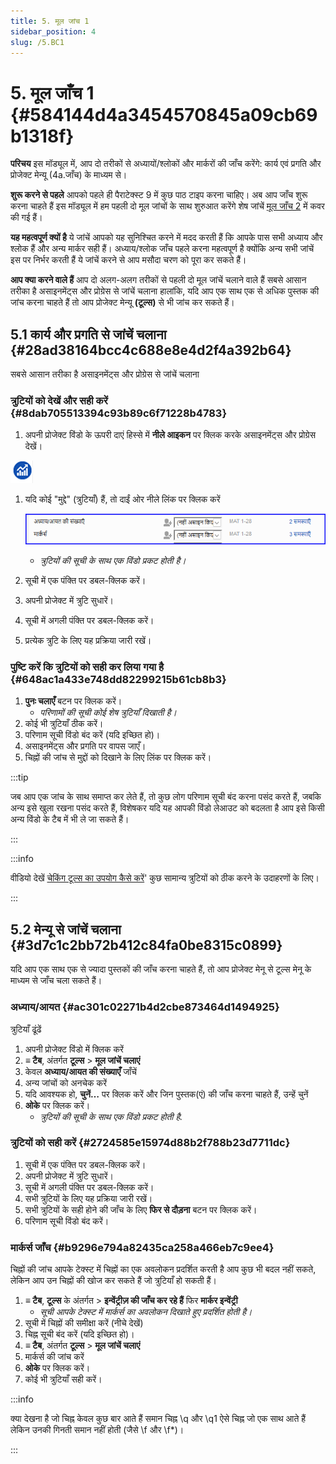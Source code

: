 ```yaml
---
title: 5. मूल जांच 1
sidebar_position: 4
slug: /5.BC1
---
```


# 5. मूल जाँच 1 {#584144d4a3454570845a09cb69b1318f}

**परिचय** इस मॉड्यूल में, आप दो तरीकों से अध्यायों/श्लोकों और मार्करों की जाँच करेंगे: कार्य एवं प्रगति और प्रोजेक्ट मेन्यू (4a.जाँच) के माध्यम से।

**शुरू करने से पहले**  आपको पहले ही पैराटेक्स्ट 9 में कुछ पाठ टाइप करना चाहिए। अब आप जाँच शुरू करना चाहते हैं इस मॉड्यूल में हम पहली दो मूल जांचों के साथ शुरुआत करेंगे शेष जांचें [मूल जाँच 2](https://manual.paratext.org/hi/12.BC2) में कवर की गई हैं।

**यह महत्वपूर्ण क्यों है**  ये जांचें आपको यह सुनिश्चित करने में मदद करती हैं कि आपके पास सभी अध्याय और श्लोक हैं और अन्य मार्कर सही हैं। अध्याय/श्लोक जाँच पहले करना महत्वपूर्ण है क्योंकि अन्य सभी जांचें इस पर निर्भर करती हैं ये जांचें करने से आप मसौदा चरण को पूरा कर सकते हैं।

**आप क्या करने वाले हैं** आप दो अलग-अलग तरीकों से पहली दो मूल जांचें चलाने वाले हैं सबसे आसान तरीका है असाइनमेंट्स और प्रोग्रेस से जांचें चलाना हालांकि, यदि आप एक साथ एक से अधिक पुस्तक की जांच करना चाहते हैं तो आप प्रोजेक्ट मेन्यू **(टूल्स)** से भी जांच कर सकते हैं।

## 5.1 कार्य और प्रगति से जांचें चलाना {#28ad38164bcc4c688e8e4d2f4a392b64}

सबसे आसान तरीका है असाइनमेंट्स और प्रोग्रेस से जांचें चलाना

### त्रुटियों को देखें और सही करें {#8dab705513394c93b89c6f71228b4783}

<div class='notion-row'>
<div class='notion-column' style={{width: 'calc((100% - (min(32px, 4vw) * 1)) * 0.5)'}}>

1. अपनी प्रोजेक्ट विंडो के ऊपरी दाएं हिस्से में **नीले आइकन** पर क्लिक करके असाइनमेंट्स और प्रोग्रेस देखें।

</div><div className='notion-spacer'></div>

<div class='notion-column' style={{width: 'calc((100% - (min(32px, 4vw) * 1)) * 0.5)'}}>

![](./1327675855.png)

</div><div className='notion-spacer'></div>
</div>

1. यदि कोई "मुद्दे" (त्रुटियाँ) हैं, तो दाईं ओर नीले लिंक पर क्लिक करें

   ![](./1439418375.png)

   - _त्रुटियों की सूची के साथ एक विंडो प्रकट होती है।_
2. सूची में एक पंक्ति पर डबल-क्लिक करें।
3. अपनी प्रोजेक्ट में त्रुटि सुधारें।
4. सूची में अगली पंक्ति पर डबल-क्लिक करें।
5. प्रत्येक त्रुटि के लिए यह प्रक्रिया जारी रखें।

### **पुष्टि करें कि त्रुटियों को सही कर लिया गया है** {#648ac1a433e748dd82299215b61cb8b3}

1. **पुनः चलाएँ** बटन पर क्लिक करें।
   - _परिणामों की सूची कोई शेष त्रुटियाँ दिखाती है।_
2. कोई भी त्रुटियाँ ठीक करें।
3. परिणाम सूची विंडो बंद करें (यदि इच्छित हो)।
4. असाइनमेंट्स और प्रगति पर वापस जाएँ।
5. चिह्नों की जांच से मुद्दों को दिखाने के लिए लिंक पर क्लिक करें।

:::tip

जब आप एक जांच के साथ समाप्त कर लेते हैं, तो कुछ लोग परिणाम सूची बंद करना पसंद करते हैं, जबकि अन्य इसे खुला रखना पसंद करते हैं, विशेषकर यदि यह आपकी विंडो लेआउट को बदलता है आप इसे किसी अन्य विंडो के टैब में भी ले जा सकते हैं।

:::

:::info

वीडियो देखें [चेकिंग टूल्स का उपयोग कैसे करें](https://vimeo.com/127298551)' कुछ सामान्य त्रुटियों को ठीक करने के उदाहरणों के लिए।

:::

## 5.2 मेन्यू से जांचें चलाना {#3d7c1c2bb72b412c84fa0be8315c0899}

यदि आप एक साथ एक से ज्यादा पुस्तकों की जाँच करना चाहते हैं, तो आप प्रोजेक्ट मेनू से टूल्स मेनू के माध्यम से जाँच चला सकते हैं।

### अध्याय/आयत {#ac301c02271b4d2cbe873464d1494925}

त्रुटियाँ ढूंढें

1. अपनी प्रोजेक्ट विंडो में क्लिक करें
2. **≡ टैब**, अंतर्गत **टूल्स** > **मूल जांचें चलाएं**
3. केवल **अध्याय/आयत की संख्याएँ** जाँचें
4. अन्य जांचों को अनचेक करें
5. यदि आवश्यक हो, **चुनें…** पर क्लिक करें और जिन पुस्तक(एं) की जाँच करना चाहते हैं, उन्हें चुनें
6. **ओके** पर क्लिक करें।
   - _त्रुटियों की सूची के साथ एक विंडो प्रकट होती है._

### त्रुटियों को सही करें {#2724585e15974d88b2f788b23d7711dc}

1. सूची में एक पंक्ति पर डबल-क्लिक करें।
2. अपनी प्रोजेक्ट में त्रुटि सुधारें।
3. सूची में अगली पंक्ति पर डबल-क्लिक करें।
4. सभी त्रुटियों के लिए यह प्रक्रिया जारी रखें।
5. सभी त्रुटियों के सही होने की जाँच के लिए **फिर से दौड़ना** बटन पर क्लिक करें।
6. परिणाम सूची विंडो बंद करें।

### मार्कर्स जाँच {#b9296e794a82435ca258a466eb7c9ee4}

चिह्नों की जांच आपके टेक्स्ट में चिह्नों का एक अवलोकन प्रदर्शित करती है आप कुछ भी बदल नहीं सकते, लेकिन आप उन चिह्नों की खोज कर सकते हैं जो त्रुटियाँ हो सकती हैं।

1. **≡ टैब**, **टूल्स** के अंतर्गत \> **इन्वेंट्रीज़ की जाँच कर रहे हैं** फिर **मार्कर इन्वेंट्री**
   - _सूची आपके टेक्स्ट में मार्कर्स का अवलोकन दिखाते हुए प्रदर्शित होती है।_
2. सूची में चिह्नों की समीक्षा करें (नीचे देखें)
3. चिह्न सूची बंद करें (यदि इच्छित हो)।
4. **≡ टैब**, अंतर्गत **टूल्स** > **मूल जांचें चलाएं**
5. मार्कर्स की जांच करें
6. **ओके** पर क्लिक करें।
7. कोई भी त्रुटियाँ सही करें।

:::info

क्या देखना है जो चिह्न केवल कुछ बार आते हैं समान चिह्न \q और \q1 ऐसे चिह्न जो एक साथ आते हैं लेकिन उनकी गिनती समान नहीं होती (जैसे \f और \f\*)।

:::
